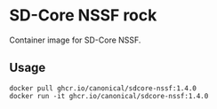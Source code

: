# SD-Core NSSF rock

Container image for SD-Core NSSF.

## Usage

```console
docker pull ghcr.io/canonical/sdcore-nssf:1.4.0
docker run -it ghcr.io/canonical/sdcore-nssf:1.4.0
```
